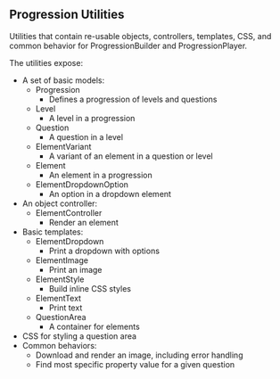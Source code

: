 ## Progression Utilities

Utilities that contain re-usable objects, controllers, templates, CSS, and common behavior for ProgressionBuilder and ProgressionPlayer.

The utilities expose:
* A set of basic models:
    * Progression
        * Defines a progression of levels and questions
    * Level
        * A level in a progression
    * Question
        * A question in a level
    * ElementVariant
        * A variant of an element in a question or level
    * Element
        * An element in a progression
    * ElementDropdownOption
        * An option in a dropdown element
* An object controller:
    * ElementController
        * Render an element
* Basic templates:
    * ElementDropdown
        * Print a dropdown with options
    * ElementImage
        * Print an image
    * ElementStyle
        * Build inline CSS styles
    * ElementText
        * Print text
    * QuestionArea
        * A container for elements
* CSS for styling a question area
* Common behaviors:
    * Download and render an image, including error handling
    * Find most specific property value for a given question